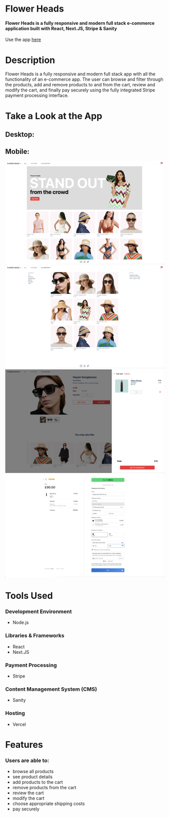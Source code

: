# Flower Heads 

#### Flower Heads is a fully responsive and modern full stack e-commerce application built with React, Next.JS, Stripe & Sanity

Use the app [here]([flowerheads-ecom-app.vercel.app](https://flowerheads-ecom-app.vercel.app))

# Description
Flower Heads is a fully responsive and modern full stack app with all the functionality of an e-commerce app. The user can browse and filter through the products, add and remove products to and from the cart, review and modify the cart, and finally pay securely using the fully integrated Stripe payment processing interface. 

 
# Take a Look at the App

## Desktop:


## Mobile:

<kbd>
<img src="readme-images/desktop1.png" />
</kbd>
<br>
<kbd>
<img src="readme-images/desktop2.png" />
</kbd>

<kbd>
<img src="readme-images/desktop3.png" />
</kbd>

<kbd>
<img src="readme-images/desktop4.png" />
</kbd>


# Tools Used

### Development Environment
* Node.js

### Libraries & Frameworks
* React 
* Next.JS

### Payment Processing
* Stripe

### Content Management System (CMS)
* Sanity

### Hosting 
* Vercel

# Features

### Users are able to:

* browse all products
* see product details
* add products to the cart
* remove products from the cart
* review the cart
* modify the cart
* choose appropriate shipping costs
* pay securely 
